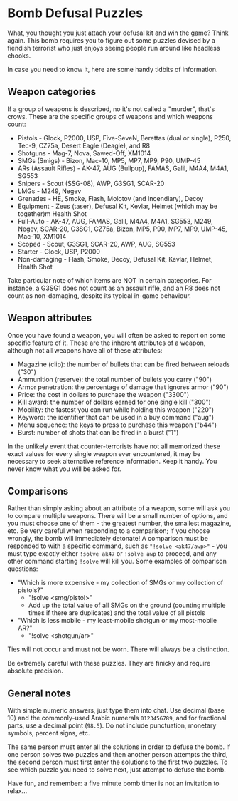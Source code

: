 Bomb Defusal Puzzles
====================

What, you thought you just attach your defusal kit and win the game? Think again.
This bomb requires you to figure out some puzzles devised by a fiendish terrorist
who just enjoys seeing people run around like headless chooks.

In case you need to know it, here are some handy tidbits of information.

Weapon categories
-----------------

If a group of weapons is described, no it's not called a "murder", that's crows.
These are the specific groups of weapons and which weapons count:

* Pistols - Glock, P2000, USP, Five-SeveN, Berettas (dual or single), P250,
  Tec-9, CZ75a, Desert Eagle (Deagle), and R8
* Shotguns - Mag-7, Nova, Sawed-Off, XM1014
* SMGs (Smigs) - Bizon, Mac-10, MP5, MP7, MP9, P90, UMP-45
* ARs (Assault Rifles) - AK-47, AUG (Bullpup), FAMAS, Galil, M4A4, M4A1, SG553
* Snipers - Scout (SSG-08), AWP, G3SG1, SCAR-20
* LMGs - M249, Negev
* Grenades - HE, Smoke, Flash, Molotov (and Incendiary), Decoy
* Equipment - Zeus (taser), Defusal Kit, Kevlar, Helmet (which may be together)m
  Health Shot
* Full-Auto - AK-47, AUG, FAMAS, Galil, M4A4, M4A1, SG553, M249, Negev, SCAR-20,
  G3SG1, CZ75a, Bizon, MP5, P90, MP7, MP9, UMP-45, Mac-10, XM1014
* Scoped - Scout, G3SG1, SCAR-20, AWP, AUG, SG553
* Starter - Glock, USP, P2000
* Non-damaging - Flash, Smoke, Decoy, Defusal Kit, Kevlar, Helmet, Health Shot

Take particular note of which items are NOT in certain categories. For instance,
a G3SG1 does not count as an assault rifle, and an R8 does not count as
non-damaging, despite its typical in-game behaviour.

Weapon attributes
-----------------

Once you have found a weapon, you will often be asked to report on some specific
feature of it. These are the inherent attributes of a weapon, although not all
weapons have all of these attributes:

* Magazine (clip): the number of bullets that can be fired between reloads ("30")
* Ammunition (reserve): the total number of bullets you carry ("90")
* Armor penetration: the percentage of damage that ignores armor ("90")
* Price: the cost in dollars to purchase the weapon ("3300")
* Kill award: the number of dollars earned for one single kill ("300")
* Mobility: the fastest you can run while holding this weapon ("220")
* Keyword: the identifier that can be used in a buy command ("aug")
* Menu sequence: the keys to press to purchase this weapon ("b44")
* Burst: number of shots that can be fired in a burst ("1")

In the unlikely event that counter-terrorists have not all memorized these exact
values for every single weapon ever encountered, it may be necessary to seek
alternative reference information. Keep it handy. You never know what you will be
asked for.

Comparisons
-----------

Rather than simply asking about an attribute of a weapon, some will ask you to
compare multiple weapons. There will be a small number of options, and you must
choose one of them - the greatest number, the smallest magazine, etc. Be very
careful when responding to a comparison; if you choose wrongly, the bomb will
immediately detonate! A comparison must be responded to with a specific command,
such as `"!solve <ak47/awp>"` - you must type exactly either `!solve ak47` or
`!solve awp` to proceed, and any other command starting `!solve` will kill you.
Some examples of comparison questions:

* "Which is more expensive - my collection of SMGs or my collection of pistols?"
  - "!solve <smg/pistol>"
  - Add up the total value of all SMGs on the ground (counting multiple times
    if there are duplicates) and the total value of all pistols
* "Which is less mobile - my least-mobile shotgun or my most-mobile AR?"
  - "!solve <shotgun/ar>"

Ties will not occur and must not be worn. There will always be a distinction.

Be extremely careful with these puzzles. They are finicky and require absolute
precision.

General notes
-------------

With simple numeric answers, just type them into chat. Use decimal (base 10) and
the commonly-used Arabic numerals `0123456789`, and for fractional parts, use
a decimal point (`98.5`). Do not include punctuation, monetary symbols, percent
signs, etc.

The same person must enter all the solutions in order to defuse the bomb. If one
person solves two puzzles and then another person attempts the third, the second
person must first enter the solutions to the first two puzzles. To see which
puzzle you need to solve next, just attempt to defuse the bomb.

Have fun, and remember: a five minute bomb timer is not an invitation to relax...

